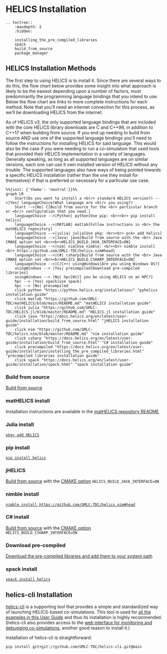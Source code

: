 # HELICS Installation

```{eval-rst}
.. toctree::
    :maxdepth: 2
    :hidden:

    installing_the_pre_compiled_libraries
    spack
    build_from_source
    package_manager
```

## HELICS Installation Methods

The first step to using HELICS is to install it. Since there are several ways to do this, the flow chart below provides some insight into what approach is likely to be the easiest depending upon a number of factors, most predominantly the programming language bindings that you intend to use. Below the flow chart are links to more complete instructions for each method. Note that you’ll need an internet connection for this process, as we’ll be downloading HELICS from the internet.

As of HELICS v3, the only supported language bindings that are included with the core HELICS library downloads are C and C++98, in addition to C++17 when building from source. If you end up needing to build from source AND use one of the supported language bindings you'll need to follow the instructions for installing HELICS for said language. This would also be the case if you were needing to run a co-simulation that used tools that provided their HELICS implementation in a variety of languages. Generally speaking, as long as all supported languages are on similar versions, each one can use it own installed version of HELICS without any trouble. The supported languages also have ways of being pointed towards a specific HELICS installation (rather than the one they install for themselves) if that is preferred or necessary for a particular use case.

```{mermaid}
%%{init: {'theme': 'neutral'}}%%
graph LR
    Start(Do you want to install a <br/> standard HELICS version?) -->|Yes| languageChoice(What language are <br/> you using?)
    Start -->|No| C[Build from source for the <br> particular branch or <br/> configuration that you need.]
    languageChoice -->|Python| python[Use pip: <br><br> pip install helics]
    languageChoice -->|MATLAB| matlab[Follow instructions in <br> the matHELICS repository]
    languageChoice -->|julia| julia[Use pkg: <br><br> pck> add helics]
    languageChoice -->|Java| java[Build from source with the <br> Java CMAKE option set <br><br>HELICS_BUILD_JAVA_INTERFACE=ON]
    languageChoice -->|nim| nim[Use nimble: <br><br> nimble install <br> https://github.com/GMLC-TDC/helics.nim#head]
    languageChoice -->|C#| csharp[Build from source with the <br> Java CMAKE option set <br><br>HELICS_BUILD_CSHARP_INTERFACE=ON]
    languageChoice -->|C/C++| usingWindows[Are you using Windows OS?]
    usingWindows --> |Yes| precompiled[Download pre-compiled libraries]
    usingWindows --> |No| hpc[Will you be using HELICS on an HPC?]
    hpc --> |Yes| spack[use spack]
    hpc --> |No| precompiled
    click python "https://python.helics.org/installation/" "pyhelics installation guide"
    click matlab "https://github.com/GMLC-TDC/matHELICS/blob/main/README.md" "matHELICS installation guide"
    click julia "https://github.com/GMLC-TDC/HELICS.jl/blob/master/README.md" "HELICS.jl installation guide"
    click java "https://docs.helics.org/en/latest/user-guide/installation/build_from_source.html" "jHELICS installation guide"
    click nim "https://github.com/GMLC-TDC/helics.nim/blob/master/README.md" "nim installation guide"
    click csharp "https://docs.helics.org/en/latest/user-guide/installation/build_from_source.html" "C# installation guide"
    click precompiled "https://docs.helics.org/en/latest/user-guide/installation/installing_the_pre_compiled_libraries.html" "precompiled libraries installation guide"
    click spack "https://docs.helics.org/en/latest/user-guide/installation/spack.html" "spack installation guide"
```

### Build from source
[Build from source](./build_from_source.md)

### matHELICS install
Installation instructions are available in the [matHELICS repository README](https://github.com/GMLC-TDC/matHELICS/blob/main/README.md)

### Julia install
[`pkg> add HELICS`](https://github.com/GMLC-TDC/HELICS.jl/blob/master/README.md)

### pip install
[`pip install helics`](https://python.helics.org/)

### jHELICS
[Build from source](./build_from_source.md) with the [CMAKE option](https://docs.helics.org/en/latest/user-guide/installation/helics_cmake_options.html) `HELICS_BUILD_JAVA_INTERFACE=ON`

### nimble install
[`nimble install https://github.com/GMLC-TDC/helics.nim#head`](https://github.com/GMLC-TDC/helics.nim)

### C# install
[Build from source](./build_from_source.md) with the [CMAKE option](https://docs.helics.org/en/latest/user-guide/installation/helics_cmake_options.html) `HELICS_BUILD_CSHARP_INTERFACE=ON`

### Download pre-compiled
[Download the pre-compiled libraries and add them to your system path](./installing_the_pre_compiled_libraries.md)

### spack install
[`spack install helics`](./spack.md)



## helics-cli Installation

[helics-cli](https://github.com/GMLC-TDC/helics-cli) is a supporting tool that provides a simple and standardized way of launching HELICS-based co-simulations. This tool is used for [all the examples in this User Guide](../examples/examples_index.md) and thus its installation is highly recommended. (helics-cli also provides access to the [web interface for monitoring and debugging co-simulations](../fundamental_topics/web_interface.md), another good reason to install it.)

Installation of helics-cli is straightforward:

```shell session
pip install git+git://github.com/GMLC-TDC/helics-cli.git@main
```
